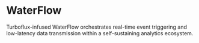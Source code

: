 # WaterFlow
Turboflux-infused WaterFlow orchestrates real-time event triggering and low-latency data transmission within a self-sustaining analytics ecosystem.

